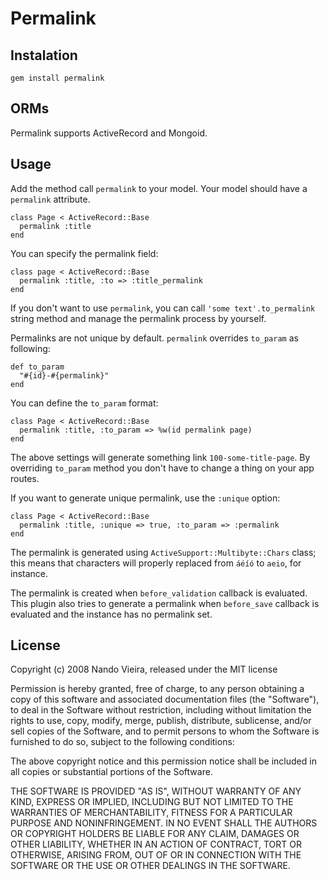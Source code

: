 Permalink
=========

Instalation
-----------

	gem install permalink

ORMs
-----------

Permalink supports ActiveRecord and Mongoid.

Usage
-----

Add the method call `permalink` to your model. Your model should have a `permalink` attribute.

    class Page < ActiveRecord::Base
      permalink :title
    end

You can specify the permalink field:

    class page < ActiveRecord::Base
      permalink :title, :to => :title_permalink
    end

If you don't want to use `permalink`, you can call `'some text'.to_permalink` string method and
manage the permalink process by yourself.

Permalinks are not unique by default. `permalink` overrides `to_param` as following:

    def to_param
      "#{id}-#{permalink}"
    end

You can define the `to_param` format:

    class Page < ActiveRecord::Base
      permalink :title, :to_param => %w(id permalink page)
    end

The above settings will generate something link `100-some-title-page`. By overriding `to_param` method you don't have to change a thing on your app routes.

If you want to generate unique permalink, use the `:unique` option:

	class Page < ActiveRecord::Base
	  permalink :title, :unique => true, :to_param => :permalink
	end

The permalink is generated using `ActiveSupport::Multibyte::Chars` class; this means that characters will properly replaced from `áéíó` to `aeio`, for instance.

The permalink is created when `before_validation` callback is evaluated. This plugin also tries
to generate a permalink when `before_save` callback is evaluated and the instance has no permalink set.

## License

Copyright (c) 2008 Nando Vieira, released under the MIT license

Permission is hereby granted, free of charge, to any person obtaining
a copy of this software and associated documentation files (the
"Software"), to deal in the Software without restriction, including
without limitation the rights to use, copy, modify, merge, publish,
distribute, sublicense, and/or sell copies of the Software, and to
permit persons to whom the Software is furnished to do so, subject to
the following conditions:

The above copyright notice and this permission notice shall be
included in all copies or substantial portions of the Software.

THE SOFTWARE IS PROVIDED "AS IS", WITHOUT WARRANTY OF ANY KIND,
EXPRESS OR IMPLIED, INCLUDING BUT NOT LIMITED TO THE WARRANTIES OF
MERCHANTABILITY, FITNESS FOR A PARTICULAR PURPOSE AND
NONINFRINGEMENT. IN NO EVENT SHALL THE AUTHORS OR COPYRIGHT HOLDERS BE
LIABLE FOR ANY CLAIM, DAMAGES OR OTHER LIABILITY, WHETHER IN AN ACTION
OF CONTRACT, TORT OR OTHERWISE, ARISING FROM, OUT OF OR IN CONNECTION
WITH THE SOFTWARE OR THE USE OR OTHER DEALINGS IN THE SOFTWARE.